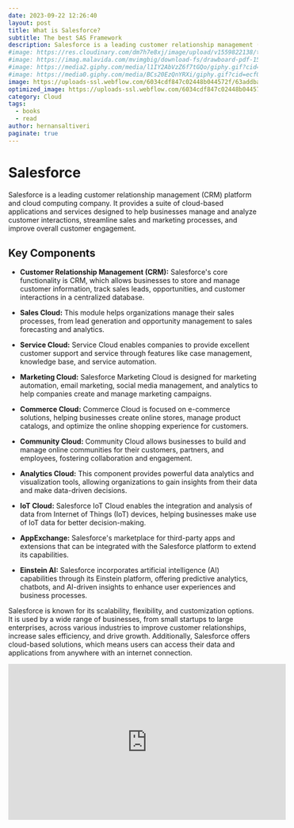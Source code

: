 ```yaml
---
date: 2023-09-22 12:26:40
layout: post
title: What is Salesforce?
subtitle: The best SAS Framework 
description: Salesforce is a leading customer relationship management (CRM) platform and cloud computing company... 
#image: https://res.cloudinary.com/dm7h7e8xj/image/upload/v1559822138/theme9_v273a9.jpg
#image: https://imag.malavida.com/mvimgbig/download-fs/drawboard-pdf-15322-5.jpg
#image: https://media2.giphy.com/media/l1IY2AbVzZ6f7tGQo/giphy.gif?cid=ecf05e47c46f4c993306fa86540461d15f358257b387d43f&rid=giphy.gif
#image: https://media0.giphy.com/media/BCs20EzQnYRXi/giphy.gif?cid=ecf05e47f232b1b79d83818de57145545e1c0893e38473eb&rid=giphy.gif
image: https://uploads-ssl.webflow.com/6034cdf847c02448b044572f/63addbaab0871d4a40c6b7d8_60d96654d61fcd4353fa158f_salesforce1-min.png
optimized_image: https://uploads-ssl.webflow.com/6034cdf847c02448b044572f/63addbaab0871d4a40c6b7d8_60d96654d61fcd4353fa158f_salesforce1-min.png
category: Cloud
tags:
  - books
  - read
author: hernansaltiveri
paginate: true
---
```




# Salesforce

Salesforce is a leading customer relationship management (CRM) platform and cloud computing company. It provides a suite of cloud-based applications and services designed to help businesses manage and analyze customer interactions, streamline sales and marketing processes, and improve overall customer engagement.

## Key Components

- **Customer Relationship Management (CRM):** Salesforce's core functionality is CRM, which allows businesses to store and manage customer information, track sales leads, opportunities, and customer interactions in a centralized database.

- **Sales Cloud:** This module helps organizations manage their sales processes, from lead generation and opportunity management to sales forecasting and analytics.

- **Service Cloud:** Service Cloud enables companies to provide excellent customer support and service through features like case management, knowledge base, and service automation.

- **Marketing Cloud:** Salesforce Marketing Cloud is designed for marketing automation, email marketing, social media management, and analytics to help companies create and manage marketing campaigns.

- **Commerce Cloud:** Commerce Cloud is focused on e-commerce solutions, helping businesses create online stores, manage product catalogs, and optimize the online shopping experience for customers.

- **Community Cloud:** Community Cloud allows businesses to build and manage online communities for their customers, partners, and employees, fostering collaboration and engagement.

- **Analytics Cloud:** This component provides powerful data analytics and visualization tools, allowing organizations to gain insights from their data and make data-driven decisions.

- **IoT Cloud:** Salesforce IoT Cloud enables the integration and analysis of data from Internet of Things (IoT) devices, helping businesses make use of IoT data for better decision-making.

- **AppExchange:** Salesforce's marketplace for third-party apps and extensions that can be integrated with the Salesforce platform to extend its capabilities.

- **Einstein AI:** Salesforce incorporates artificial intelligence (AI) capabilities through its Einstein platform, offering predictive analytics, chatbots, and AI-driven insights to enhance user experiences and business processes.

Salesforce is known for its scalability, flexibility, and customization options. It is used by a wide range of businesses, from small startups to large enterprises, across various industries to improve customer relationships, increase sales efficiency, and drive growth. Additionally, Salesforce offers cloud-based solutions, which means users can access their data and applications from anywhere with an internet connection.

<iframe width="560" height="315" src="https://www.youtube.com/embed/QH44R1oOvOQ?si=uqM4Cs7BfVUxJzeT" title="YouTube video player" frameborder="0" allow="accelerometer; autoplay; clipboard-write; encrypted-media; gyroscope; picture-in-picture; web-share" allowfullscreen></iframe>